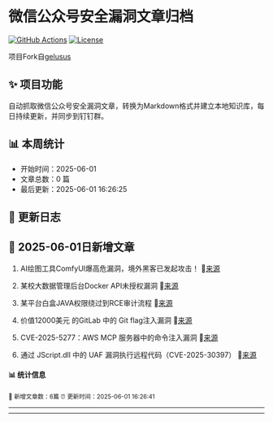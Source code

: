 # 微信公众号安全漏洞文章归档

[![GitHub Actions](https://github.com/gelusus/wxvl/actions/workflows/update_today.yml/badge.svg)](https://github.com/gelusus/wxvl/actions)
[![License](https://img.shields.io/badge/license-MIT-blue.svg)](LICENSE)

项目Fork自[gelusus](https://github.com/gelusus/wxvl)

## ✨ 项目功能

自动抓取微信公众号安全漏洞文章，转换为Markdown格式并建立本地知识库，每日持续更新，并同步到钉钉群。

## 📊 本周统计
- 开始时间：2025-06-01
- 文章总数：0 篇
- 最后更新：2025-06-01 16:26:25

## 📝 更新日志

## 📢 2025-06-01日新增文章

1. AI绘图工具ComfyUI爆高危漏洞，境外黑客已发起攻击！ 🔗[来源](https://mp.weixin.qq.com/s?__biz=Mzg4NTg5MDQ0OA==&mid=2247488023&idx=1&sn=761a3beceb05cc041a4a78dcd11befa7)

2. 某校大数据管理后台Docker API未授权漏洞 🔗[来源](https://mp.weixin.qq.com/s?__biz=Mzk0Mzc2MDQyMg==&mid=2247486548&idx=1&sn=c0d672fad264d6de3bc4380097dc7e60)

3. 某平台白盒JAVA权限绕过到RCE审计流程 🔗[来源](https://mp.weixin.qq.com/s?__biz=MzkyMjM5NDM3NQ==&mid=2247486532&idx=1&sn=9c17c6009d678589e7adc36ae3518748)

4. 价值12000美元 的GitLab 中的 Git flag注入漏洞 🔗[来源](https://mp.weixin.qq.com/s?__biz=MzkxNjc0ODA3NQ==&mid=2247484000&idx=1&sn=6209b588e47c15b6bb5648ad0fbf3387)

5. CVE-2025-5277：AWS MCP 服务器中的命令注入漏洞 🔗[来源](https://mp.weixin.qq.com/s?__biz=MzAxMjYyMzkwOA==&mid=2247530349&idx=1&sn=7d8850145d9d66641c6ffba5a2c8c7eb)

6. 通过 JScript.dll 中的 UAF 漏洞执行远程代码（CVE-2025-30397） 🔗[来源](https://mp.weixin.qq.com/s?__biz=MzAxMjYyMzkwOA==&mid=2247530349&idx=2&sn=784deada10b94c1531046ed0aa5a15e9)

#### 📊 统计信息
<small>📝 新增文章数：6篇
⏰ 更新时间：2025-06-01 16:26:41<small>

---


---
